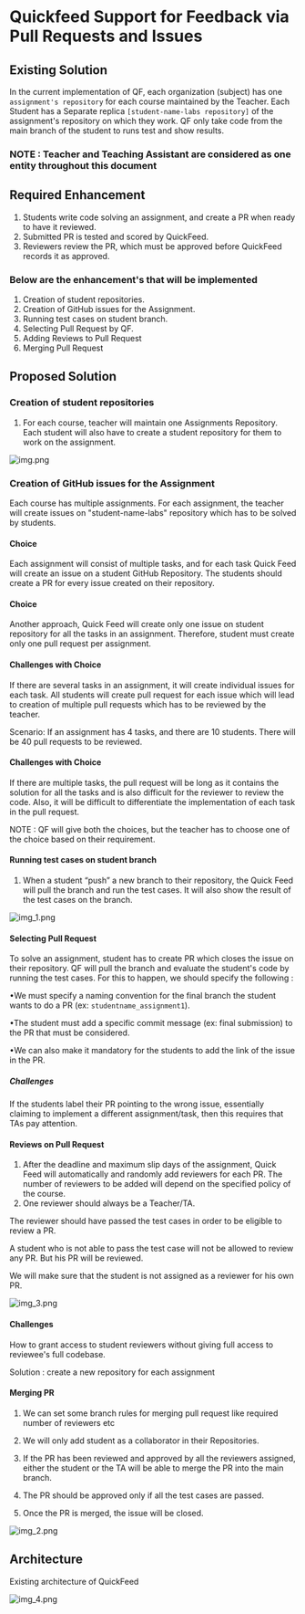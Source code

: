 # Quickfeed Support for Feedback via Pull Requests and Issues

## Existing Solution

In the current implementation of QF, each organization (subject) has one `assignment's repository` for each course maintained by the Teacher.
Each Student has a Separate replica `[student-name-labs repository]` of the assignment's repository  on which they work. QF only take code from the main branch of the student to runs test and show results.

### NOTE : Teacher and Teaching Assistant are considered as one entity throughout this document

## Required Enhancement

1. Students write code solving an assignment, and create a PR when ready to have it reviewed.
2. Submitted PR is tested and scored by QuickFeed.
3. Reviewers review the PR, which must be approved before QuickFeed records it as approved.

### Below are the enhancement's that will be implemented

1. Creation of student repositories.
2. Creation of GitHub issues for the Assignment.
3. Running test cases on student branch.
4. Selecting Pull Request by QF.
5. Adding Reviews to Pull Request
6. Merging Pull Request

## Proposed Solution

### Creation of student repositories

1. For each course, teacher will maintain one Assignments Repository. Each student will also have to create a student repository for them to work on the assignment.

![img.png](figures/github_enhancement_img.png)

### Creation of GitHub issues for the Assignment

Each course has multiple assignments. For each assignment, the teacher will create issues on "student-name-labs" repository which has to be solved by students.

#### Choice

Each assignment will consist of multiple tasks, and for each task Quick Feed will create an issue on a student GitHub Repository. The students should create a PR for every issue created on their repository.

#### Choice

Another approach, Quick Feed will create only one issue on student repository for all the tasks in an assignment. Therefore, student must create only one pull request per assignment.

#### Challenges with Choice

If there are several tasks in an assignment, it will create individual issues for each task. All students will create pull request for each issue which will lead to creation of multiple pull requests which has to be reviewed by the teacher.

Scenario: If an assignment has 4 tasks, and there are 10 students. There will be 40 pull requests to be reviewed.

#### Challenges with Choice

If there are multiple tasks, the pull request will be long as it contains the solution for all the tasks and is also difficult for the reviewer to review the code.
Also, it will be difficult to differentiate the implementation of each task in the pull request.

NOTE : QF will give both the choices, but the teacher has to choose one of the choice based on their requirement.

#### Running test cases on student branch

1. When a student “push” a new branch to their repository, the Quick Feed will pull the branch and run the test cases. It will also show the result of the test cases on the branch.

![img_1.png](figures/github_enhancement_img_1.png)

#### Selecting Pull Request

To solve an assignment, student has to create PR which closes the issue on their repository. QF will pull the branch and evaluate the student's code by running the test cases. For this to happen, we should specify the following :

•We must specify a naming convention for the final branch the student wants to do a PR (ex: `studentname_assignment1`).

•The student must add a specific commit message (ex: final submission) to the PR that must be considered.

•We can also make it mandatory for the students to add the link of the issue in the PR.

##### Challenges

If the students label their PR pointing to the wrong issue, essentially claiming to implement a different assignment/task, then this requires that TAs pay attention.

#### Reviews on Pull Request

1. After the deadline and maximum slip days of the assignment, Quick Feed will automatically and randomly add reviewers for each PR. The number of reviewers to be added will depend on the specified policy of the course.
2. One reviewer should always be a Teacher/TA.

The reviewer should have passed the test cases in order to be eligible to review a PR.

A student who is not able to pass the test case will not be allowed to review any PR. But his PR will be reviewed.

We will make sure that the student is not assigned as a reviewer for his own PR.

![img_3.png](figures/github_enhancement_img_3.png)

#### Challenges

How to grant access to student reviewers without giving full access to reviewee's full codebase.

Solution : create a new repository for each assignment

#### Merging PR

1. We can set some branch rules for merging pull request like required number of reviewers etc

2. We will only add student as a collaborator in their Repositories.

3. If the PR has been reviewed and approved by all the reviewers assigned, either the student or the TA will be able to merge the PR into the main branch.

4. The PR should be approved only if all the test cases are passed.

5. Once the PR is merged, the issue will be closed.

![img_2.png](figures/github_enhancement_img_2.png)

## Architecture

Existing architecture of QuickFeed

![img_4.png](figures/github_enhancement_img_4.png)

